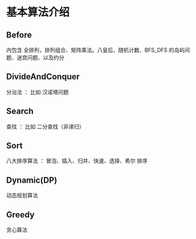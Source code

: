 # 基本算法介绍

## Before

内包含 全排列，排列组合、矩阵乘法。八皇后、随机计数、BFS_DFS 的岛屿问题、迷宫问题、以及约分

 ## DivideAndConquer

分治法 ： 比如 汉诺塔问题

## Search

查找 ： 比如 二分查找（非递归）

## Sort

八大排序算法 ： 冒泡、插入、归并、快速、选择、希尔 排序

## Dynamic(DP)

动态规划算法

## Greedy

贪心算法


